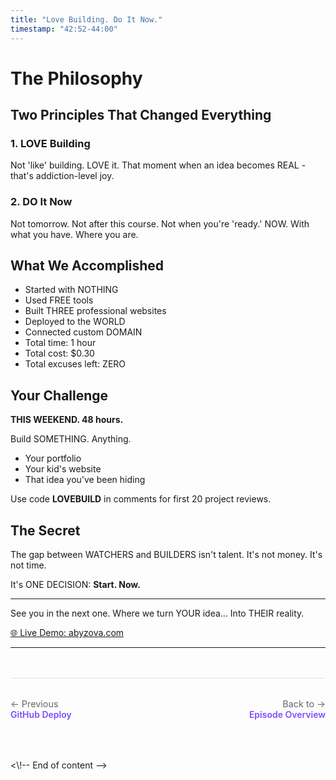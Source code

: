 ```yaml
---
title: "Love Building. Do It Now."
timestamp: "42:52-44:00"
---
```


# The Philosophy

## Two Principles That Changed Everything

### 1. LOVE Building
Not 'like' building. LOVE it.
That moment when an idea becomes REAL - that's addiction-level joy.

### 2. DO It Now
Not tomorrow. Not after this course. Not when you're 'ready.'
NOW. With what you have. Where you are.

## What We Accomplished
- Started with NOTHING
- Used FREE tools
- Built THREE professional websites
- Deployed to the WORLD
- Connected custom DOMAIN
- Total time: 1 hour
- Total cost: $0.30
- Total excuses left: ZERO

## Your Challenge
**THIS WEEKEND. 48 hours.**

Build SOMETHING. Anything.
- Your portfolio
- Your kid's website
- That idea you've been hiding

Use code **LOVEBUILD** in comments for first 20 project reviews.

## The Secret
The gap between WATCHERS and BUILDERS isn't talent.
It's not money. It's not time.

It's ONE DECISION: **Start. Now.**

---

See you in the next one. Where we turn YOUR idea... Into THEIR reality.

[🌐 Live Demo: abyzova.com](https://abyzova.com)

---

<div class="navigation-footer" style="display: flex; justify-content: space-between; margin: 3rem 0 2rem 0; padding: 2rem 0; border-top: 1px solid #e0e0e0;">
  <div>
    <a href="../07-github-deploy/" style="text-decoration: none;">
      <div style="color: #666; font-size: 0.9rem;">← Previous</div>
      <div style="color: #7c4dff; font-weight: 600;">GitHub Deploy</div>
    </a>
  </div>
  <div style="text-align: right;">
    <a href="/ai-power/episodes/01-portfolio-no-code/" style="text-decoration: none;">
      <div style="color: #666; font-size: 0.9rem;">Back to →</div>
      <div style="color: #7c4dff; font-weight: 600;">Episode Overview</div>
    </a>
  </div>
</div><\!-- End of content -->
